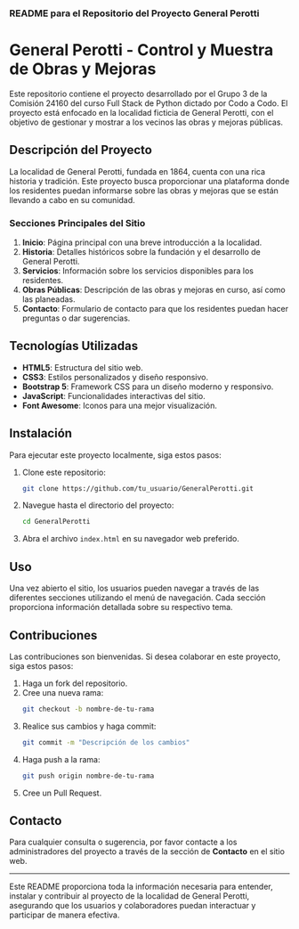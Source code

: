 ### README para el Repositorio del Proyecto General Perotti

# General Perotti - Control y Muestra de Obras y Mejoras

Este repositorio contiene el proyecto desarrollado por el Grupo 3 de la Comisión 24160 del curso Full Stack de Python dictado por Codo a Codo. El proyecto está enfocado en la localidad ficticia de General Perotti, con el objetivo de gestionar y mostrar a los vecinos las obras y mejoras públicas.

## Descripción del Proyecto

La localidad de General Perotti, fundada en 1864, cuenta con una rica historia y tradición. Este proyecto busca proporcionar una plataforma donde los residentes puedan informarse sobre las obras y mejoras que se están llevando a cabo en su comunidad.

### Secciones Principales del Sitio

1. **Inicio**: Página principal con una breve introducción a la localidad.
2. **Historia**: Detalles históricos sobre la fundación y el desarrollo de General Perotti.
3. **Servicios**: Información sobre los servicios disponibles para los residentes.
4. **Obras Públicas**: Descripción de las obras y mejoras en curso, así como las planeadas.
5. **Contacto**: Formulario de contacto para que los residentes puedan hacer preguntas o dar sugerencias.

## Tecnologías Utilizadas

- **HTML5**: Estructura del sitio web.
- **CSS3**: Estilos personalizados y diseño responsivo.
- **Bootstrap 5**: Framework CSS para un diseño moderno y responsivo.
- **JavaScript**: Funcionalidades interactivas del sitio.
- **Font Awesome**: Iconos para una mejor visualización.

## Instalación

Para ejecutar este proyecto localmente, siga estos pasos:

1. Clone este repositorio:
   ```sh
   git clone https://github.com/tu_usuario/GeneralPerotti.git
   ```
2. Navegue hasta el directorio del proyecto:
   ```sh
   cd GeneralPerotti
   ```
3. Abra el archivo `index.html` en su navegador web preferido.

## Uso

Una vez abierto el sitio, los usuarios pueden navegar a través de las diferentes secciones utilizando el menú de navegación. Cada sección proporciona información detallada sobre su respectivo tema.

## Contribuciones

Las contribuciones son bienvenidas. Si desea colaborar en este proyecto, siga estos pasos:

1. Haga un fork del repositorio.
2. Cree una nueva rama:
   ```sh
   git checkout -b nombre-de-tu-rama
   ```
3. Realice sus cambios y haga commit:
   ```sh
   git commit -m "Descripción de los cambios"
   ```
4. Haga push a la rama:
   ```sh
   git push origin nombre-de-tu-rama
   ```
5. Cree un Pull Request.


## Contacto

Para cualquier consulta o sugerencia, por favor contacte a los administradores del proyecto a través de la sección de **Contacto** en el sitio web.

---

Este README proporciona toda la información necesaria para entender, instalar y contribuir al proyecto de la localidad de General Perotti, asegurando que los usuarios y colaboradores puedan interactuar y participar de manera efectiva.
